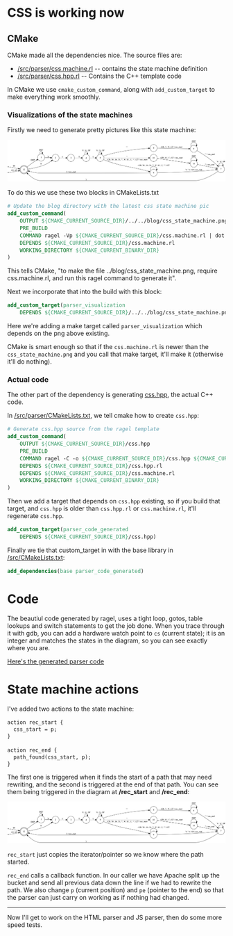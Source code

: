 # CSS is working now

## CMake

CMake made all the dependencies nice. The source files are:

 * [/src/parser/css.machine.rl](https://github.com/matiu2/cdnalizer/blob/master/src/parser/css.machine.rl) -- contains the state machine definition
 * [/src/parser/css.hpp.rl](https://github.com/matiu2/cdnalizer/blob/master/src/parser/css.hpp.rl) -- Contains the C++ template code

In CMake we use `cmake_custom_command`, along with `add_custom_target` to make everything work smoothly.

### Visualizations of the state machines

Firstly we need to generate pretty pictures like this state machine:

![css state machine](https://raw.githubusercontent.com/matiu2/cdnalizer/master/blog/css_state_machine.png)

To do this we use these two blocks in CMakeLists.txt

```cmake
# Update the blog directory with the latest css state machine pic
add_custom_command(
    OUTPUT ${CMAKE_CURRENT_SOURCE_DIR}/../../blog/css_state_machine.png
    PRE_BUILD
    COMMAND ragel -Vp ${CMAKE_CURRENT_SOURCE_DIR}/css.machine.rl | dot -Tpng -o ${CMAKE_CURRENT_SOURCE_DIR}/../../blog/css_state_machine.png;
    DEPENDS ${CMAKE_CURRENT_SOURCE_DIR}/css.machine.rl
    WORKING_DIRECTORY ${CMAKE_CURRENT_BINARY_DIR}
)
```

This tells CMake, "to make the file ../blog/css_state_machine.png, require css.machine.rl, and run this ragel command to generate it".

Next we incorporate that into the build with this block:

```cmake
add_custom_target(parser_visualization 
    DEPENDS ${CMAKE_CURRENT_SOURCE_DIR}/../../blog/css_state_machine.png)
```

Here we're adding a make target called `parser_visualization` which depends on the png above existing.

CMake is smart enough so that if the `css.machine.rl` is newer than the `css_state_machine.png` and you call that make target, it'll make it (otherwise it'll do nothing).

### Actual code

The other part of the dependency is generating [css.hpp](https://github.com/matiu2/cdnalizer/blob/master/src/parser/css.hpp), the actual C++ code.

In [/src/parser/CMakeLists.txt](), we tell cmake how to create `css.hpp`:

```cmake
# Generate css.hpp source from the ragel template
add_custom_command(
    OUTPUT ${CMAKE_CURRENT_SOURCE_DIR}/css.hpp
    PRE_BUILD
    COMMAND ragel -C -o ${CMAKE_CURRENT_SOURCE_DIR}/css.hpp ${CMAKE_CURRENT_SOURCE_DIR}/css.hpp.rl;
    DEPENDS ${CMAKE_CURRENT_SOURCE_DIR}/css.hpp.rl
    DEPENDS ${CMAKE_CURRENT_SOURCE_DIR}/css.machine.rl
    WORKING_DIRECTORY ${CMAKE_CURRENT_BINARY_DIR}
)
```

Then we add a target that depends on `css.hpp` existing, so if you build that target, and `css.hpp` is older than `css.hpp.rl` or `css.machine.rl`, it'll regenerate `css.hpp`.

```cmake
add_custom_target(parser_code_generated
    DEPENDS ${CMAKE_CURRENT_SOURCE_DIR}/css.hpp)
```
Finally we tie that custom_target in with the base library in [/src/CMakeLists.txt](https://github.com/matiu2/cdnalizer/blob/master/src/CMakeLists.txt#L7):

```cmake
add_dependencies(base parser_code_generated)
```

# Code

The beautiul code generated by ragel, uses a tight loop, gotos, table lookups
and switch statements to get the job done. When you trace through it with gdb,
you can add a hardware watch point to `cs` (current state); it is an integer
and matches the states in the diagram, so you can see exactly where you are.

[Here's the generated parser code](https://github.com/matiu2/cdnalizer/blob/master/src/parser/css.hpp)

# State machine actions

I've added two actions to the state machine:

```ragel
action rec_start {
  css_start = p;
}

action rec_end {
  path_found(css_start, p);
}
```

The first one is triggered when it finds the start of a path that may need rewriting, and the second is triggered at the end of that path. You can see them being triggered in the diagram at **/rec_start**  and **/rec_end**:

![css state machine](https://raw.githubusercontent.com/matiu2/cdnalizer/master/blog/css_state_machine.png)

`rec_start` just copies the iterator/pointer so we know where the path started.

`rec_end` calls a callback function. In our caller we have Apache split up the
bucket and send all previous data down the line if we had to rewrite the path.
We also change `p` (current position) and `pe` (pointer to the end) so that the
parser can just carry on working as if nothing had changed.

----

Now I'll get to work on the HTML parser and JS parser, then do some more speed tests.
